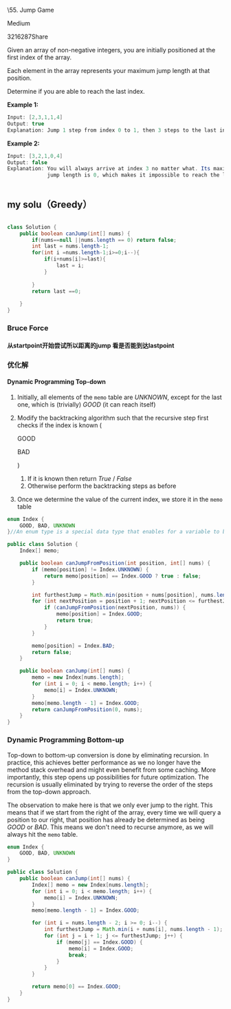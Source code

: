 \55. Jump Game

Medium

3216287Share

Given an array of non-negative integers, you are initially positioned at the first index of the array.

Each element in the array represents your maximum jump length at that position.

Determine if you are able to reach the last index.

**Example 1:**

```java
Input: [2,3,1,1,4]
Output: true
Explanation: Jump 1 step from index 0 to 1, then 3 steps to the last index.
```

**Example 2:**



```java
Input: [3,2,1,0,4]
Output: false
Explanation: You will always arrive at index 3 no matter what. Its maximum
             jump length is 0, which makes it impossible to reach the last index.
  
```

## my solu（Greedy）

~~~java

class Solution {
    public boolean canJump(int[] nums) {
        if(nums==null ||nums.length == 0) return false;
        int last = nums.length-1;
        for(int i =nums.length-1;i>=0;i--){
            if(i+nums[i]>=last){
                last = i;
            }
            
        }
        return last ==0;
        
    }
}
~~~

### Bruce Force

#### 从startpoint开始尝试所以距离的jump 看是否能到达lastpoint

### 优化解

#### Dynamic Programming Top-down

1. Initially, all elements of the `memo` table are *UNKNOWN*, except for the last one, which is (trivially) *GOOD* (it can reach itself)

2. Modify the backtracking algorithm such that the recursive step first checks if the index is known (

   GOOD

   BAD

   )

   1. If it is known then return *True* / *False*
   2. Otherwise perform the backtracking steps as before

3. Once we determine the value of the current index, we store it in the `memo` table

~~~java
enum Index {
    GOOD, BAD, UNKNOWN
}//An enum type is a special data type that enables for a variable to be a set of predefined constants. The variable must be equal to one of the values that have been predefined for it. Common examples include compass directions (values of NORTH, SOUTH, EAST, and WEST) and the days of the week.

public class Solution {
    Index[] memo;

    public boolean canJumpFromPosition(int position, int[] nums) {
        if (memo[position] != Index.UNKNOWN) {
            return memo[position] == Index.GOOD ? true : false;
        }

        int furthestJump = Math.min(position + nums[position], nums.length - 1);
        for (int nextPosition = position + 1; nextPosition <= furthestJump; nextPosition++) {
            if (canJumpFromPosition(nextPosition, nums)) {
                memo[position] = Index.GOOD;
                return true;
            }
        }

        memo[position] = Index.BAD;
        return false;
    }

    public boolean canJump(int[] nums) {
        memo = new Index[nums.length];
        for (int i = 0; i < memo.length; i++) {
            memo[i] = Index.UNKNOWN;
        }
        memo[memo.length - 1] = Index.GOOD;
        return canJumpFromPosition(0, nums);
    }
}
~~~

### Dynamic Programming Bottom-up

Top-down to bottom-up conversion is done by eliminating recursion. In practice, this achieves better performance as we no longer have the method stack overhead and might even benefit from some caching. More importantly, this step opens up possibilities for future optimization. The recursion is usually eliminated by trying to reverse the order of the steps from the top-down approach.

The observation to make here is that we only ever jump to the right. This means that if we start from the right of the array, every time we will query a position to our right, that position has already be determined as being *GOOD* or *BAD*. This means we don't need to recurse anymore, as we will always hit the `memo` table.

~~~java
enum Index {
    GOOD, BAD, UNKNOWN
}

public class Solution {
    public boolean canJump(int[] nums) {
        Index[] memo = new Index[nums.length];
        for (int i = 0; i < memo.length; i++) {
            memo[i] = Index.UNKNOWN;
        }
        memo[memo.length - 1] = Index.GOOD;

        for (int i = nums.length - 2; i >= 0; i--) {
            int furthestJump = Math.min(i + nums[i], nums.length - 1);
            for (int j = i + 1; j <= furthestJump; j++) {
                if (memo[j] == Index.GOOD) {
                    memo[i] = Index.GOOD;
                    break;
                }
            }
        }

        return memo[0] == Index.GOOD;
    }
}
~~~

